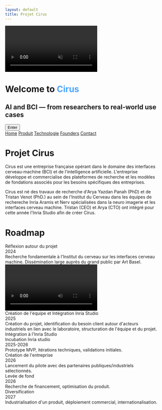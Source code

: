 ```yaml
---
layout: default
title: Projet Cirus
---
```


<!-- Intro Section -->
<div id="intro" class="intro-section">
  <video autoplay muted loop id="bg-video">
    <source src="{{ site.baseurl }}/assets/video/neurons.mp4" type="video/mp4">
    Your browser does not support the video tag.
  </video>
  <div class="intro-overlay">
    <h1>Welcome to <span style="color:#4da6ff">Cirus</span></h1>
    <h2>AI and BCI — from researchers to real-world use cases</h2>
    <button onclick="scrollToMain()">Enter</button>
  </div>
</div>


<div class="background" style="background-image: url('{{ site.baseurl }}/assets/images/face2.png');">
  <div class="nav-links">
    <a href="{{ site.baseurl }}">Home</a>
    <a href="{{ site.baseurl }}/about.html">Produit</a>
    <a href="{{ site.baseurl }}/projects.html">Technologie</a>
    <a href="{{ site.baseurl }}/gallery.html">Founders</a>
    <a href="{{ site.baseurl }}/contact.html">Contact</a>
  </div>
  <h1>Projet Cirus</h1>
  <p>Cirus est une entreprise française opérant dans le domaine des interfaces cerveau-machine (BCI) et de l'intelligence artificielle. L'entreprise développe et commercialise des plateformes de recherche et les modèles de fondations associés pour les besoins spécifiques des entreprises.
</p>
<p>
    Cirus est né des travaux de recherche d'Arya Yazdan Panah (PhD) et de Tristan Venot (PhD.) au sein de l'Institut du Cerveau dans les équipes de rechereche Inria Aramis et Nerv spécialisées dans la neuro imagerie et les interfaces cerveau machine. Tristan (CEO) et Arya (CTO) ont intégré pour cette année l'Inria Studio afin de créer Cirus.</p>
  <h1>Roadmap</h1>
<div class="tech-roadmap">
  <div class="timeline-line"></div>

  <div class="time-point left" style="top: 0%;">
    <div class="hover-container">
      <div class="circle">Réflexion autour du projet<br>2024</div>
      <div class="hover-text">
        Recherche fondamentale à l'Institut du cerveau sur les interfaces cerveau machine. Dissémination large auprès du grand public par Art Basel.
      </div>
      <div class="hover-video">
        <video src="{{ site.baseurl }}/assets/video/braccio_video.mp4" type="video/mp4" controls></video>
      </div>
    </div>
  </div>

  <div class="time-point right" style="top: 22%;">
    <div class="hover-container">
      <div class="circle">Création de l'équipe et Intégration Inria Studio<br>2025</div>
      <div class="hover-text">
        Création du projet, identification du besoin client autour d'acteurs industriels en lien avec le laboratoire, structuration de l'équipe et du projet. Intégration à l'Inria Studio
      </div>
    </div>
  </div>

  <div class="time-point left" style="top: 44%;">
    <div class="hover-container">
      <div class="circle">Incubation Inria studio<br>2025-2026</div>
      <div class="hover-text">
        Prototype MVP, itérations techniques, validations initiales.
      </div>
    </div>
  </div>

  <div class="time-point right" style="top: 66%;">
    <div class="hover-container">
      <div class="circle">Création de l'entreprise<br>2026</div>
      <div class="hover-text">
        Lancement du pilote avec des partenaires publiques/industriels sélectionnés.
      </div>
    </div>
  </div>

  <div class="time-point left" style="top: 88%;">
    <div class="hover-container">
      <div class="circle">Levée de fond<br>2026</div>
      <div class="hover-text">
        Recherche de financement, optimisation du produit.
      </div>
    </div>
  </div>

  <div class="time-point right" style="top: 110%;">
    <div class="hover-container">
      <div class="circle">Diversification<br>2027</div>
      <div class="hover-text">
        Industrialisation d'un produit, déploiement commercial, internationalisation.
      </div>
    </div>
  </div>
</div>


</div>


